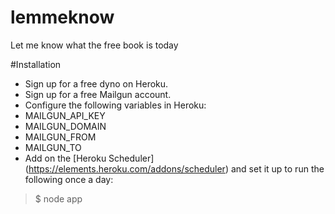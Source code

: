 # lemmeknow
Let me know what the free book is today

#Installation
* Sign up for a free dyno on Heroku.
* Sign up for a free Mailgun account.
* Configure the following variables in Heroku:
* MAILGUN_API_KEY
* MAILGUN_DOMAIN
* MAILGUN_FROM
* MAILGUN_TO
* Add on the [Heroku Scheduler] (https://elements.heroku.com/addons/scheduler) and set it up to run the following once a day:

>$ node app
